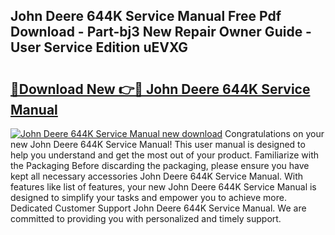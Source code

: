 ## John Deere 644K Service Manual Free Pdf Download - Part-bj3 New Repair Owner Guide - User Service Edition uEVXG

# <h2><a href="http://bc90003.oget.top/?id=John+Deere+644K+Service+Manual">🔗Download New 👉🔴 John Deere 644K Service Manual</a></h2>

[![John Deere 644K Service Manual new download](https://i.imgur.com/5g1atiW.png)](http://bc90003.oget.top/?id=John+Deere+644K+Service+Manual)
Congratulations on your new John Deere 644K Service Manual! This user manual is designed to help you understand and get the most out of your product. Familiarize with the Packaging Before discarding the packaging, please ensure you have kept all necessary accessories John Deere 644K Service Manual. With features like list of features, your new John Deere 644K Service Manual is designed to simplify your tasks and empower you to achieve more. Dedicated Customer Support John Deere 644K Service Manual. We are committed to providing you with personalized and timely support.
